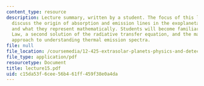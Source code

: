 ```yaml
---
content_type: resource
description: Lecture summary, written by a student. The focus of this lecture is to
  discuss the origin of absorption and emission lines in the exoplanetary spectra
  and what they represent mathematically. Students will become familiar with Kirchhoff?s
  Law, a second solution of the radiative transfer equation, and the mathematical
  approach to understanding thermal emission spectra.
file: null
file_location: /coursemedia/12-425-extrasolar-planets-physics-and-detection-techniques-fall-2007/c15da53f6cee56b461ff459f38e0a4da_lecture15.pdf
file_type: application/pdf
resourcetype: Document
title: lecture15.pdf
uid: c15da53f-6cee-56b4-61ff-459f38e0a4da
---
```

